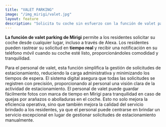 ```yaml
---
title: "VALET PARKING"
image: "/img_mirigi/valet.jpg"
layout: feature
description: "Solicita tu coche sin esfuerzo con la función de valet parking de Mirigi."
---
```


**La función de valet parking de Mirigi** permite a los residentes solicitar su coche desde cualquier lugar, incluso a través de Alexa. Los residentes pueden rastrear su solicitud en **tiempo real** y recibir una notificación en su teléfono móvil cuando su coche esté listo, proporcionándoles comodidad y tranquilidad.

Para el personal de valet, esta función simplifica la gestión de solicitudes de estacionamiento, reduciendo la carga administrativa y minimizando los tiempos de espera. El sistema digital asegura que todas las solicitudes se registren con precisión, proporcionando al personal una visión clara de la actividad de estacionamiento. El personal de valet puede guardar fácilmente fotos con marca de tiempo en Mirigi para tranquilidad en caso de quejas por arañazos o abolladuras en el coche. Esto no solo mejora la eficiencia operativa, sino que también mejora la calidad del servicio brindado a los residentes, ya que el personal puede centrarse en brindar un servicio excepcional en lugar de gestionar solicitudes de estacionamiento manualmente.